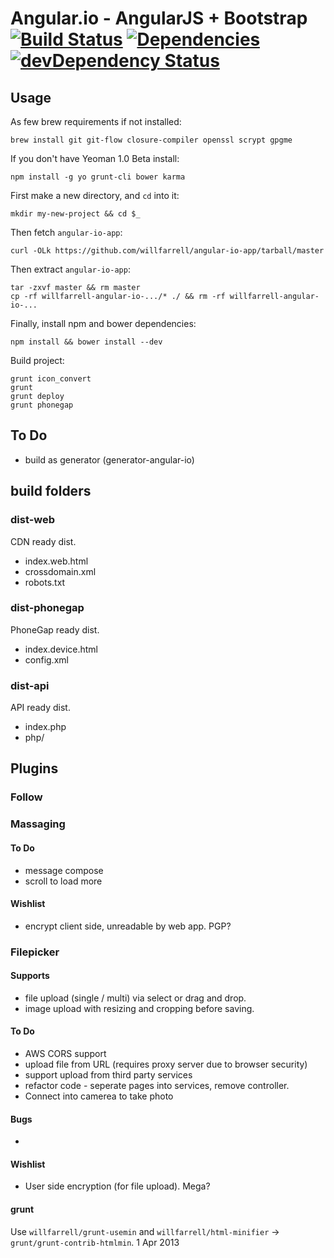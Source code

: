 # Angular.io - AngularJS + Bootstrap [![Build Status](https://travis-ci.org/willfarrell/angular-io-app.png?branch=master)](https://travis-ci.org/willfarrell/angular-io-app) [![Dependencies](https://david-dm.org/willfarrell/angular-io-app.png)](https://david-dm.org/willfarrell/angular-io-app) [![devDependency Status](https://david-dm.org/willfarrell/angular-io-app/dev-status.png)](https://david-dm.org/willfarrell/angular-io-app#info=devDependencies)
## Usage
As few brew requirements if not installed:
```
brew install git git-flow closure-compiler openssl scrypt gpgme
```

If you don't have Yeoman 1.0 Beta install:
```
npm install -g yo grunt-cli bower karma
```

First make a new directory, and `cd` into it:
```
mkdir my-new-project && cd $_
```

Then fetch `angular-io-app`:
```
curl -OLk https://github.com/willfarrell/angular-io-app/tarball/master
```

Then extract `angular-io-app`:
```
tar -zxvf master && rm master
cp -rf willfarrell-angular-io-.../* ./ && rm -rf willfarrell-angular-io-...
```

Finally, install npm and bower dependencies:
```
npm install && bower install --dev
```

Build project:
```
grunt icon_convert
grunt
grunt deploy
grunt phonegap
```

## To Do
- build as generator (generator-angular-io)

## build folders
### dist-web
CDN ready dist.
- index.web.html
- crossdomain.xml
- robots.txt

### dist-phonegap
PhoneGap ready dist.
- index.device.html
- config.xml

### dist-api
API ready dist.
- index.php
- php/

## Plugins
### Follow

### Massaging
#### To Do
- message compose
- scroll to load more

#### Wishlist
- encrypt client side, unreadable by web app. PGP?

### Filepicker
#### Supports
- file upload (single / multi) via select or drag and drop.
- image upload with resizing and cropping before saving.

#### To Do
- AWS CORS support
- upload file from URL (requires proxy server due to browser security)
- support upload from third party services
- refactor code - seperate pages into services, remove controller.
- Connect into camerea to take photo

#### Bugs
- 

#### Wishlist
- User side encryption (for file upload).  Mega?


#### grunt
Use `willfarrell/grunt-usemin` and `willfarrell/html-minifier` -> `grunt/grunt-contrib-htmlmin`. 1 Apr 2013
